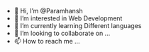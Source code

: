 - 👋 Hi, I’m @Paramhansh
- 👀 I’m interested in Web Development 
- 🌱 I’m currently learning Different languages
- 💞️ I’m looking to collaborate on ...
- 📫 How to reach me ...

<!---
Paramhansh/Paramhansh is a ✨ special ✨ repository because its `README.md` (this file) appears on your GitHub profile.
You can click the Preview link to take a look at your changes.
--->
